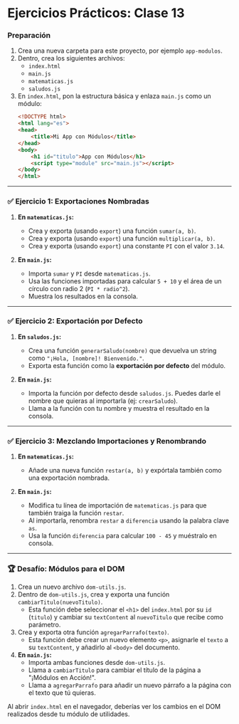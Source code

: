 # Ejercicios Prácticos: Clase 13

### Preparación

1.  Crea una nueva carpeta para este proyecto, por ejemplo `app-modulos`.
2.  Dentro, crea los siguientes archivos:
    -   `index.html`
    -   `main.js`
    -   `matematicas.js`
    -   `saludos.js`
3.  En `index.html`, pon la estructura básica y enlaza `main.js` como un módulo:
    ```html
    <!DOCTYPE html>
    <html lang="es">
    <head>
        <title>Mi App con Módulos</title>
    </head>
    <body>
        <h1 id="titulo">App con Módulos</h1>
        <script type="module" src="main.js"></script>
    </body>
    </html>
    ```

---

### ✅ Ejercicio 1: Exportaciones Nombradas

1.  **En `matematicas.js`:**
    -   Crea y exporta (usando `export`) una función `sumar(a, b)`.
    -   Crea y exporta (usando `export`) una función `multiplicar(a, b)`.
    -   Crea y exporta (usando `export`) una constante `PI` con el valor `3.14`.

2.  **En `main.js`:**
    -   Importa `sumar` y `PI` desde `matematicas.js`.
    -   Usa las funciones importadas para calcular `5 + 10` y el área de un círculo con radio 2 (`PI * radio^2`).
    -   Muestra los resultados en la consola.

---

### ✅ Ejercicio 2: Exportación por Defecto

1.  **En `saludos.js`:**
    -   Crea una función `generarSaludo(nombre)` que devuelva un string como `"¡Hola, [nombre]! Bienvenido."`.
    -   Exporta esta función como la **exportación por defecto** del módulo.

2.  **En `main.js`:**
    -   Importa la función por defecto desde `saludos.js`. Puedes darle el nombre que quieras al importarla (ej: `crearSaludo`).
    -   Llama a la función con tu nombre y muestra el resultado en la consola.

---

### ✅ Ejercicio 3: Mezclando Importaciones y Renombrando

1.  **En `matematicas.js`:**
    -   Añade una nueva función `restar(a, b)` y expórtala también como una exportación nombrada.

2.  **En `main.js`:**
    -   Modifica tu línea de importación de `matematicas.js` para que también traiga la función `restar`.
    -   Al importarla, renombra `restar` a `diferencia` usando la palabra clave `as`.
    -   Usa la función `diferencia` para calcular `100 - 45` y muéstralo en consola.

---

### 🏆 Desafío: Módulos para el DOM

1.  Crea un nuevo archivo `dom-utils.js`.
2.  Dentro de `dom-utils.js`, crea y exporta una función `cambiarTitulo(nuevoTitulo)`.
    -   Esta función debe seleccionar el `<h1>` del `index.html` por su `id` (`titulo`) y cambiar su `textContent` al `nuevoTitulo` que recibe como parámetro.
3.  Crea y exporta otra función `agregarParrafo(texto)`.
    -   Esta función debe crear un nuevo elemento `<p>`, asignarle el `texto` a su `textContent`, y añadirlo al `<body>` del documento.
4.  **En `main.js`:**
    -   Importa ambas funciones desde `dom-utils.js`.
    -   Llama a `cambiarTitulo` para cambiar el título de la página a "¡Módulos en Acción!".
    -   Llama a `agregarParrafo` para añadir un nuevo párrafo a la página con el texto que tú quieras.

Al abrir `index.html` en el navegador, deberías ver los cambios en el DOM realizados desde tu módulo de utilidades.
